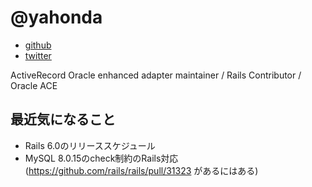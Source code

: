 # @yahonda

* [github](https://github.com/yahonda)
* [twitter](https://twitter.com/yahonda)

ActiveRecord Oracle enhanced adapter maintainer / Rails Contributor / Oracle ACE

## 最近気になること

* Rails 6.0のリリーススケジュール
* MySQL 8.0.15のcheck制約のRails対応 (https://github.com/rails/rails/pull/31323 があるにはある)
